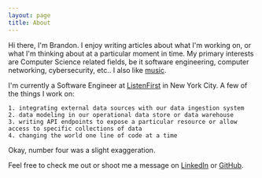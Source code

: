 ```yaml
---
layout: page
title: About
---
```


Hi there, I'm Brandon. I enjoy writing articles about what I'm working on, or what I'm thinking about at a particular moment in time. My primary interests are Computer Science related fields, be it software engineering, computer networking, cybersecurity, etc.. I also like [music](https://www.youtube.com/watch?v=dQw4w9WgXcQ).

I'm currently a Software Engineer at [ListenFirst](https://www.listenfirstmedia.com/) in New York City. A few of the things I work on:

    1. integrating external data sources with our data ingestion system
    2. data modeling in our operational data store or data warehouse
    3. writing API endpoints to expose a particular resource or allow access to specific collections of data
    4. changing the world one line of code at a time

Okay, number four was a slight exaggeration.

Feel free to check me out or shoot me a message on [LinkedIn](https://www.linkedin.com/in/brandonkpowers/) or [GitHub](https://github.com/brandon-powers).
